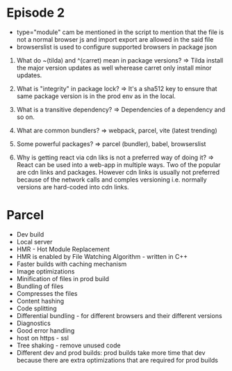 # Episode 2

* type="module" cam be mentioned in the script to mention that the file is not a normal browser js and import export are allowed in the said file
* browserslist is used to configure supported browsers in package json


1. What do ~(tilda) and ^(carret) mean in package versions?
=> Tilda install the major version updates as well wherease carret only install minor updates.

2. What is "integrity" in package lock?
=> It's a sha512 key to ensure that same package version is in the prod env as in the local.

3. What is a transitive dependency?
=> Dependencies of a dependency and so on.

4. What are common bundlers?
=> webpack, parcel, vite (latest trending)

5. Some powerful packages?
=> parcel (bundler), babel, browserslist

6. Why is getting react via cdn liks is not a preferred way of doing it?
=> React can be used into a web-app in multiple ways. Two of the popular are cdn links and packages. However cdn links is usually not preferred because of the network calls and comples versioning i.e. normally versions are hard-coded into cdn links.

# Parcel
- Dev build
- Local server
- HMR - Hot Module Replacement
- HMR is enabled by File Watching Algorithm - written in C++
- Faster builds with caching mechanism
- Image optimizations
- Minification of files in prod build
- Bundling of files
- Compresses the files
- Content hashing
- Code splitting
- Differential bundling - for different browsers and their different versions
- Diagnostics
- Good error handling
- host on https - ssl
- Tree shaking - remove unused code
- Different dev and prod builds: prod builds take more time that dev because there are extra optimizations that are required for prod builds
